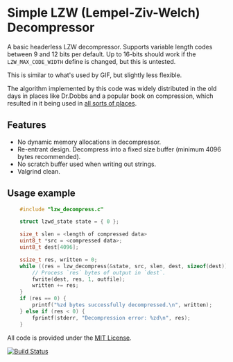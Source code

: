
# Simple LZW (Lempel-Ziv-Welch) Decompressor

A basic headerless LZW decompressor. Supports variable length codes
between 9 and 12 bits per default. Up to 16-bits should work if the
`LZW_MAX_CODE_WIDTH` define is changed, but this is untested.

This is similar to what's used by GIF, but slightly less flexible.

The algorithm implemented by this code was widely distributed in the
old days in places like Dr.Dobbs and a popular book on compression,
which resulted in it being used in [all sorts of places](https://www.giantbomb.com/profile/eloj/blog/technical-notes-on-the-level-format-of-puzznic-for/114881/).

## Features

* No dynamic memory allocations in decompressor.
* Re-entrant design. Decompress into a fixed size buffer (minimum 4096 bytes recommended).
* No scratch buffer used when writing out strings.
* Valgrind clean.

## Usage example

```c
	#include "lzw_decompress.c"

	struct lzwd_state state = { 0 };

	size_t slen = <length of compressed data>
	uint8_t *src = <compressed data>;
	uint8_t dest[4096];

	ssize_t res, written = 0;
	while ((res = lzw_decompress(&state, src, slen, dest, sizeof(dest))) > 0) {
		// Process `res` bytes of output in `dest`.
		fwrite(dest, res, 1, outfile);
		written += res;
	}
	if (res == 0) {
		printf("%zd bytes successfully decompressed.\n", written);
	} else if (res < 0) {
		fprintf(stderr, "Decompression error: %zd\n", res);
	}
```

All code is provided under the [MIT License](LICENSE).

[![Build Status](https://travis-ci.org/eloj/lzw-eddy.svg?branch=master)](https://travis-ci.org/eloj/lzw-eddy)
